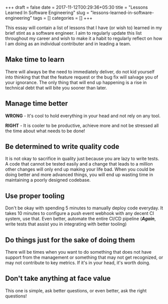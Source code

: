 +++
draft = false
date = 2017-11-12T00:29:36+05:30
title = "Lessons Learned In Software Engineering"
slug = "lessons-learned-in-software-engineering"
tags = []
categories = []
+++

This essay will contain a list of lessons that I have (or wish to) learned in my brief stint as a software engineer. I aim to regularly update this list throughout my career and wish to make it a habit to regularly reflect on how I am doing as an individual contributer and in leading a team.


## Make time to learn

There will always be the need to immediately deliver, do not kid yourself into thinking that that the feature request or the bug fix will salvage you of your ignorance. The only thing that will end up happening is a rise in technical debt that will bite you sooner than later.

## Manage time better

**WRONG** - It's cool to hold everything in your head and not rely on any tool.

**RIGHT** - It is cooler to be productive, achieve more and not be stressed all the time about what needs to be done!

## Be determined to write quality code

It is not okay to sacrifice in quality just because you are lazy to write tests. A code that cannot be tested easily and a change that leads to a million other changes will only end up making your life bad. When you could be doing better and more advanced things, you will end up wasting time in maintaining a poorly designed codebase.

## Use proper tooling

Don't be okay with spending 5 minutes to manually deploy code everyday. It takes 10 minutes to configure a push event webhook with any decent CI system, use that. Even better, automate the entire CI/CD pipeline (***Again***, write tests that assist you in integrating with better tooling)

## Do things just for the sake of doing them

There will be times when you want to do something that does not have support from the management or something that may not get recognized, or may not contribute to key metrics. If it's in your head, it's worth doing.

## Don't take anything at face value

This one is simple, ask better questions, or even better, ask the right questions!
